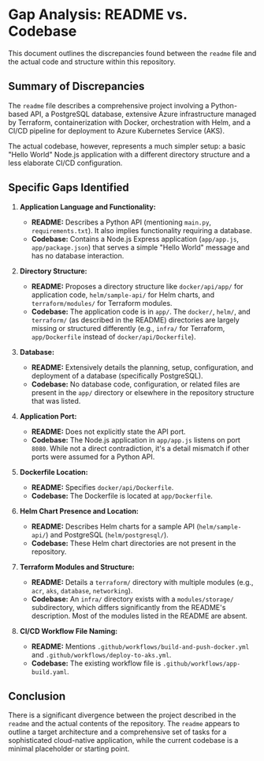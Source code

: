 # Gap Analysis: README vs. Codebase

This document outlines the discrepancies found between the `readme` file and the actual code and structure within this repository.

## Summary of Discrepancies

The `readme` file describes a comprehensive project involving a Python-based API, a PostgreSQL database, extensive Azure infrastructure managed by Terraform, containerization with Docker, orchestration with Helm, and a CI/CD pipeline for deployment to Azure Kubernetes Service (AKS).

The actual codebase, however, represents a much simpler setup: a basic "Hello World" Node.js application with a different directory structure and a less elaborate CI/CD configuration.

## Specific Gaps Identified

1.  **Application Language and Functionality:**
    *   **README:** Describes a Python API (mentioning `main.py`, `requirements.txt`). It also implies functionality requiring a database.
    *   **Codebase:** Contains a Node.js Express application (`app/app.js`, `app/package.json`) that serves a simple "Hello World" message and has no database interaction.

2.  **Directory Structure:**
    *   **README:** Proposes a directory structure like `docker/api/app/` for application code, `helm/sample-api/` for Helm charts, and `terraform/modules/` for Terraform modules.
    *   **Codebase:** The application code is in `app/`. The `docker/`, `helm/`, and `terraform/` (as described in the README) directories are largely missing or structured differently (e.g., `infra/` for Terraform, `app/Dockerfile` instead of `docker/api/Dockerfile`).

3.  **Database:**
    *   **README:** Extensively details the planning, setup, configuration, and deployment of a database (specifically PostgreSQL).
    *   **Codebase:** No database code, configuration, or related files are present in the `app/` directory or elsewhere in the repository structure that was listed.

4.  **Application Port:**
    *   **README:** Does not explicitly state the API port.
    *   **Codebase:** The Node.js application in `app/app.js` listens on port `8080`. While not a direct contradiction, it's a detail mismatch if other ports were assumed for a Python API.

5.  **Dockerfile Location:**
    *   **README:** Specifies `docker/api/Dockerfile`.
    *   **Codebase:** The Dockerfile is located at `app/Dockerfile`.

6.  **Helm Chart Presence and Location:**
    *   **README:** Describes Helm charts for a sample API (`helm/sample-api/`) and PostgreSQL (`helm/postgresql/`).
    *   **Codebase:** These Helm chart directories are not present in the repository.

7.  **Terraform Modules and Structure:**
    *   **README:** Details a `terraform/` directory with multiple modules (e.g., `acr`, `aks`, `database`, `networking`).
    *   **Codebase:** An `infra/` directory exists with a `modules/storage/` subdirectory, which differs significantly from the README's description. Most of the modules listed in the README are absent.

8.  **CI/CD Workflow File Naming:**
    *   **README:** Mentions `.github/workflows/build-and-push-docker.yml` and `.github/workflows/deploy-to-aks.yml`.
    *   **Codebase:** The existing workflow file is `.github/workflows/app-build.yaml`.

## Conclusion

There is a significant divergence between the project described in the `readme` and the actual contents of the repository. The `readme` appears to outline a target architecture and a comprehensive set of tasks for a sophisticated cloud-native application, while the current codebase is a minimal placeholder or starting point.
